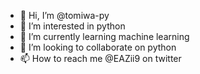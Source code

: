 - 👋 Hi, I’m @tomiwa-py
- 👀 I’m interested in python
- 🌱 I’m currently learning machine learning
- 💞️ I’m looking to collaborate on python
- 📫 How to reach me @EAZii9  on twitter

<!---
tomiwa-py/tomiwa-py is a ✨ special ✨ repository because its `README.md` (this file) appears on your GitHub profile.
You can click the Preview link to take a look at your changes.
--->
